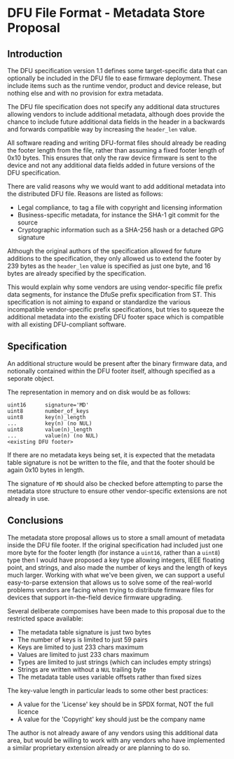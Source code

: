 
DFU File Format - Metadata Store Proposal
=========================================

Introduction
------------

The DFU specification version 1.1 defines some target-specific data that can
optionally be included in the DFU file to ease firmware deployment.
These include items such as the runtime vendor, product and device release,
but nothing else and with no provision for extra metadata.

The DFU file specification does not specify any additional data structures
allowing vendors to include additional metadata, although does provide the
chance to include future additional data fields in the header in a backwards and
forwards compatible way by increasing the `header_len` value.

All software reading and writing DFU-format files should already be reading the
footer length from the file, rather than assuming a fixed footer length of 0x10
bytes.
This ensures that only the raw device firmware is sent to the device and not any
additional data fields added in future versions of the DFU specification.

There are valid reasons why we would want to add additional metadata into the
distributed DFU file. Reasons are listed as follows:

 * Legal compliance, to tag a file with copyright and licensing information
 * Business-specific metadata, for instance the SHA-1 git commit for the source
 * Cryptographic information such as a SHA-256 hash or a detached GPG signature

Although the original authors of the specification allowed for future additions
to the specification, they only allowed us to extend the footer by 239 bytes as
the `header_len` value is specified as just one byte, and 16 bytes are already
specified by the specification.

This would explain why some vendors are using vendor-specific file prefix data
segments, for instance the DfuSe prefix specification from ST.
This specification is not aiming to expand or standardize the various
incompatible vendor-specific prefix specifications, but tries to squeeze the
additional metadata into the existing DFU footer space which is compatible with
all existing DFU-compliant software.

Specification
-------------

An additional structure would be present after the binary firmware data, and
notionally contained within the DFU footer itself, although specified as a
seporate object.

The representation in memory and on disk would be as follows:

    uint16      signature='MD'
    uint8       number_of_keys
    uint8       key(n)_length
    ...         key(n) (no NUL)
    uint8       value(n)_length
    ...         value(n) (no NUL)
    <existing DFU footer>

If there are no metadata keys being set, it is expected that the metadata table
signature is not be written to the file, and that the footer should be again
0x10 bytes in length.

The signature of `MD` should also be checked before attempting to parse the
metadata store structure to ensure other vendor-specific extensions are not
already in use.

Conclusions
-----------

The metadata store proposal allows us to store a small amount of metadata
inside the DFU file footer.
If the original specification had included just one more byte for the footer
length (for instance a `uint16`, rather than a `uint8`) type then I would have
proposed a key type allowing integers, IEEE floating point, and strings, and
also made the number of keys and the length of keys much larger.
Working with what we've been given, we can support a useful easy-to-parse
extension that allows us to solve some of the real-world problems vendors are
facing when trying to distribute firmware files for devices that support
in-the-field device firmware upgrading.

Several deliberate compomises have been made to this proposal due to the
restricted space available:

 * The metadata table signature is just two bytes
 * The number of keys is limited to just 59 pairs
 * Keys are limited to just 233 chars maximum
 * Values are limited to just 233 chars maximum
 * Types are limited to just strings (which can includes empty strings)
 * Strings are written without a `NUL` trailing byte
 * The metadata table uses variable offsets rather than fixed sizes

The key-value length in particular leads to some other best practices:

* A value for the 'License' key should be in SPDX format, NOT the full licence
* A value for the 'Copyright' key should just be the company name

The author is not already aware of any vendors using this additional data area,
but would be willing to work with any vendors who have implemented a similar
proprietary extension already or are planning to do so.
